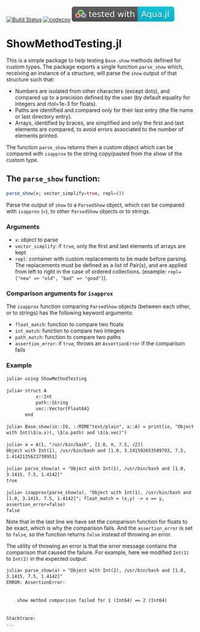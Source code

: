 [![Build Status](https://github.com/m3g/ShowMethodTesting.jl/actions/workflows/CI.yml/badge.svg?branch=main)](https://github.com/m3g/ShowMethodTesting.jl/actions/workflows/CI.yml?query=branch%3Amain)
[![codecov](https://codecov.io/gh/m3g/ShowMethodTesting.jl/branch/main/graph/badge.svg)](https://codecov.io/gh/m3g/ShowMethodTesting.jl)
[![Aqua QA](https://raw.githubusercontent.com/JuliaTesting/Aqua.jl/master/badge.svg)](https://github.com/JuliaTesting/Aqua.jl)

# ShowMethodTesting.jl

This is a simple package to help testing `Base.show` methods defined for custom types. The package
exports a single function `parse_show` which, receiving an instance of a structure, will parse the
`show` output of that structure such that:

- Numbers are isolated from other characters (except dots), and compared up to a precision defined 
  by the user (by default equality for integers and rtol=1e-3 for floats).
- Paths are identified and compared only for their last entry (the file name or last directory entry).
- Arrays, identified by braces, are simplified and only the first and last elements are compared, to avoid errors associated
  to the number of elements printed. 

The function `parse_show` returns then a custom object which can be compared with `isapprox` to 
the string copy/pasted from the show of the custom type.

## The `parse_show` function:

```julia
parse_show(x; vector_simplify=true, repl=())
```

Parse the output of `show` to a `ParsedShow` object, which can be compared with `isapprox` (`≈`),
to other `ParsedShow` objects or to strings. 

### Arguments

- `x`: object to parse
- `vector_simplify`: if `true`, only the first and last elements of arrays are kept
- `repl`: container with custom replacements to be made before parsing. The replacements must
   be defined as a list of Pair(s), and are applied from left to right in the case of ordered
   collections. (example: `repl=["new" => "old", "bad" => "good"]`). 

### Comparison arguments for `isapprox`

The `isapprox` function comparing `ParsedShow` objects (between each other, or to strings) has the following keyword arguments:

- `float_match`: function to compare two floats
- `int_match`: function to compare two integers
- `path_match`: function to compare two paths
- `assertion_error`: if `true`, throws an `AssertionError` if the comparison fails

### Example

```julia-repl
julia> using ShowMethodTesting

julia> struct A
           x::Int
           path::String
           vec::Vector{Float64}
       end

julia> Base.show(io::IO, ::MIME"text/plain", a::A) = print(io, "Object with Int(\$(a.x)), \$(a.path) and \$(a.vec)")

julia> a = A(1, "/usr/bin/bash", [1.0, π, 7.5, √2])
Object with Int(1), /usr/bin/bash and [1.0, 3.141592653589793, 7.5, 1.4142135623730951]

julia> parse_show(a) ≈ "Object with Int(1), /usr/bin/bash and [1.0, 3.1415, 7.5, 1.4142]"
true

julia> isapprox(parse_show(a), "Object with Int(1), /usr/bin/bash and [1.0, 3.1415, 7.5, 1.4142]"; float_match = (x,y) -> x == y, assertion_error=false)
false
```

Note that in the last line we have set the comparison function for floats to be exact, which is why the comparison fails. And the
`assertion_error` is set to `false`, so the function returns `false` instead of throwing an error.

The utility of throwing an error is that the error message contains the comparison that caused the failure. For example, here
we modified `Int(1)` to `Int(2)` in the expected output:

```julia-repl
julia> parse_show(a) ≈ "Object with Int(2), /usr/bin/bash and [1.0, 3.1415, 7.5, 1.4142]"
ERROR: AssertionError: 


    show method comparison failed for 1 (Int64) == 2 (Int64)


Stacktrace:
...
```
